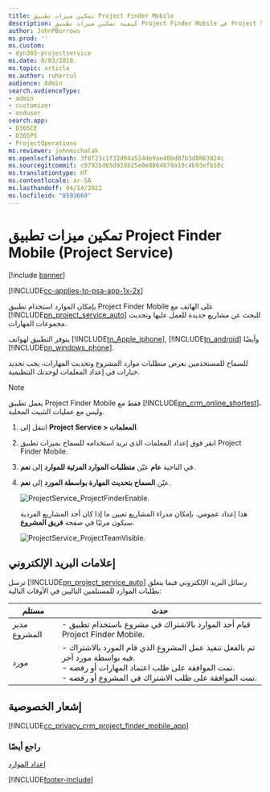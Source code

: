 ```yaml
---
title: تمكين ميزات تطبيق Project Finder Mobile
description: كيفية تمكين ميزات تطبيق Project Finder Mobile في Project Service
author: JohnPBurrows
ms.prod: ''
ms.custom:
- dyn365-projectservice
ms.date: 8/03/2018
ms.topic: article
ms.author: ruhercul
audience: Admin
search.audienceType:
- admin
- customizer
- enduser
search.app:
- D365CE
- D365PS
- ProjectOperations
ms.reviewer: johnmichalak
ms.openlocfilehash: 3f8f23c1f32d94a514de9ae40bd07b3d8063824c
ms.sourcegitcommit: c0792bd65d92db25e0e8864879a19c4b93efb10c
ms.translationtype: HT
ms.contentlocale: ar-SA
ms.lasthandoff: 04/14/2022
ms.locfileid: "8593669"
---
```

# <a name="enable-project-finder-mobile-app-features-project-service"></a>تمكين ميزات تطبيق Project Finder Mobile (Project Service)

[!include [banner](../includes/psa-now-project-operations.md)]

[!INCLUDE[cc-applies-to-psa-app-1x-2x](../includes/cc-applies-to-psa-app-1x-2x.md)]

بإمكان الموارد استخدام تطبيق Project Finder Mobile‬‬ على الهاتف مع [!INCLUDE[pn_project_service_auto](../includes/pn-project-service-auto.md)] للبحث عن مشاريع جديدة للعمل عليها وتحديث مجموعات المهارات.  
  
 يتوفر التطبيق لهواتف [!INCLUDE[tn_Apple_iphone](../includes/tn-apple-iphone.md)], [!INCLUDE[tn_android](../includes/tn-android.md)] وأيضًا [!INCLUDE[pn_windows_phone](../includes/pn-windows-phone.md)].  
    
 للسماح للمستخدمين بعرض متطلبات موارد المشروع وتحديث المهارات، يجب تحديد خيارات في إعداد المعلمات لوحدتك التنظيمية.
  
> [!NOTE]
>  يعمل تطبيق Project Finder Mobile‬‬ فقط مع [!INCLUDE[pn_crm_online_shortest](../includes/pn-crm-online-shortest.md)]، وليس مع عمليات التثبيت المحلية.  
  
1. انتقل إلى **Project Service > المعلمات‬**.  
  
2. انقر فوق إعداد المعلمات الذي تريد استخدامه للسماح بميزات تطبيق Project Finder Mobile‬‬.  
  
3. في الناحية **عام** عيّن **متطلبات الموارد المرئية للموارد‬** إلى **نعم**.  
  
4. عيّن **السماح بتحديث المهارة بواسطة المورد‬** إلى **نعم**.  
  
   ![ProjectService_ProjectFinderEnable.](../psa/media/project-service-project-finder-enable.png "ProjectService_ProjectFinderEnable")  
  
   هذا إعداد عمومي. بإمكان مدراء المشاريع تعيين ما إذا كان أحد المشاريع الفردية سيكون مرئيًا في صفحة **فريق المشروع**.  
  
   ![ProjectService_ProjectTeamVisible.](../psa/media/project-service-project-team-visible.png "ProjectService_ProjectTeamVisible")  
  
## <a name="email-notifications"></a>إعلامات البريد الإلكتروني  
 ترسل [!INCLUDE[pn_project_service_auto](../includes/pn-project-service-auto.md)] رسائل البريد الإلكتروني فيما يتعلق بطلبات الموارد للمستلمين التاليين في الأوقات التالية:  
  
|مستلم|حدث|  
|---------------|-----------|  
|مدير المشروع|- قيام أحد الموارد بالاشتراك في مشروع باستخدام تطبيق Project Finder Mobile.|  
|مورد|- تم بالفعل تنفيذ عمل المشروع الذي قام المورد بالاشتراك فيه بواسطة مورد آخر.<br />- تمت الموافقة على طلب اعتماد المهارات أو رفضه.<br />- تمت الموافقة على طلب الاشتراك في المشروع أو رفضه.|  
  
## <a name="privacy-notice"></a>إشعار الخصوصية  
 [!INCLUDE[cc_privacy_crm_project_finder_mobile_app](../includes/cc-privacy-crm-project-finder-mobile-app.md)]  
  
### <a name="see-also"></a>راجع أيضًا  
 [إعداد الموارد](../psa/set-up-resources.md)


[!INCLUDE[footer-include](../includes/footer-banner.md)]
